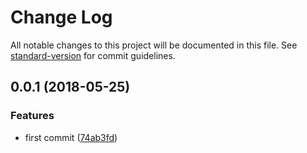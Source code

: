 # Change Log

All notable changes to this project will be documented in this file. See [standard-version](https://github.com/conventional-changelog/standard-version) for commit guidelines.

<a name="0.0.1"></a>
## 0.0.1 (2018-05-25)


### Features

* first commit ([74ab3fd](https://github.com/fjc0k/vue-component-register/commit/74ab3fd))

